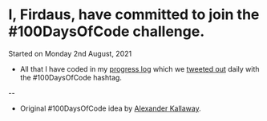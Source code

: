 # I, Firdaus, have committed to join the #100DaysOfCode challenge. 

Started on Monday 2nd August, 2021

* All that I have coded in my [progress log](Log.md) which we [tweeted out](https://twitter.com/betascribbles) daily with the #100DaysOfCode hashtag.

-- 

* Original #100DaysOfCode  idea by [Alexander Kallaway](https://medium.freecodecamp.org/join-the-100daysofcode-556ddb4579e4).
